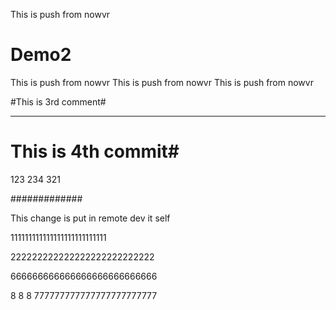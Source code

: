 This is push from nowvr
# Demo2

This is push from nowvr
This is push from nowvr
This is push from nowvr


#This is 3rd comment#
********************

# This is 4th commit#

123
234
321


#############


This change is put in remote dev it self

111111111111111111111111111


222222222222222222222222222


666666666666666666666666666

 8 8 8 777777777777777777777777
